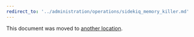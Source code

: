 ```yaml
---
redirect_to: '../administration/operations/sidekiq_memory_killer.md'
---
```


This document was moved to [another location](../administration/operations/sidekiq_memory_killer.md).

<!-- This redirect file can be deleted February 1, 2021, or later. -->
<!-- Before deletion, see: https://docs.gitlab.com/ee/development/documentation/#move-or-rename-a-page -->
